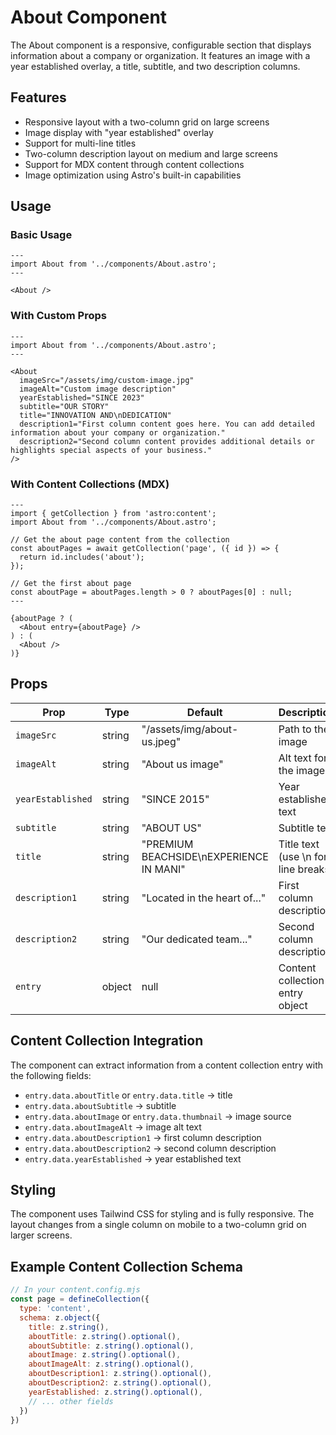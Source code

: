 # About Component

The About component is a responsive, configurable section that displays information about a company or organization. It features an image with a year established overlay, a title, subtitle, and two description columns.

## Features

- Responsive layout with a two-column grid on large screens
- Image display with "year established" overlay
- Support for multi-line titles
- Two-column description layout on medium and large screens
- Support for MDX content through content collections
- Image optimization using Astro's built-in capabilities

## Usage

### Basic Usage

```astro
---
import About from '../components/About.astro';
---

<About />
```

### With Custom Props

```astro
---
import About from '../components/About.astro';
---

<About 
  imageSrc="/assets/img/custom-image.jpg"
  imageAlt="Custom image description"
  yearEstablished="SINCE 2023"
  subtitle="OUR STORY"
  title="INNOVATION AND\nDEDICATION"
  description1="First column content goes here. You can add detailed information about your company or organization."
  description2="Second column content provides additional details or highlights special aspects of your business."
/>
```

### With Content Collections (MDX)

```astro
---
import { getCollection } from 'astro:content';
import About from '../components/About.astro';

// Get the about page content from the collection
const aboutPages = await getCollection('page', ({ id }) => {
  return id.includes('about');
});

// Get the first about page
const aboutPage = aboutPages.length > 0 ? aboutPages[0] : null;
---

{aboutPage ? (
  <About entry={aboutPage} />
) : (
  <About />
)}
```

## Props

| Prop | Type | Default | Description |
|------|------|---------|-------------|
| `imageSrc` | string | "/assets/img/about-us.jpeg" | Path to the image |
| `imageAlt` | string | "About us image" | Alt text for the image |
| `yearEstablished` | string | "SINCE 2015" | Year established text |
| `subtitle` | string | "ABOUT US" | Subtitle text |
| `title` | string | "PREMIUM BEACHSIDE\nEXPERIENCE IN MANI" | Title text (use \n for line breaks) |
| `description1` | string | "Located in the heart of..." | First column description |
| `description2` | string | "Our dedicated team..." | Second column description |
| `entry` | object | null | Content collection entry object |

## Content Collection Integration

The component can extract information from a content collection entry with the following fields:

- `entry.data.aboutTitle` or `entry.data.title` → title
- `entry.data.aboutSubtitle` → subtitle
- `entry.data.aboutImage` or `entry.data.thumbnail` → image source
- `entry.data.aboutImageAlt` → image alt text
- `entry.data.aboutDescription1` → first column description
- `entry.data.aboutDescription2` → second column description
- `entry.data.yearEstablished` → year established text

## Styling

The component uses Tailwind CSS for styling and is fully responsive. The layout changes from a single column on mobile to a two-column grid on larger screens.

## Example Content Collection Schema

```js
// In your content.config.mjs
const page = defineCollection({
  type: 'content',
  schema: z.object({
    title: z.string(),
    aboutTitle: z.string().optional(),
    aboutSubtitle: z.string().optional(),
    aboutImage: z.string().optional(),
    aboutImageAlt: z.string().optional(),
    aboutDescription1: z.string().optional(),
    aboutDescription2: z.string().optional(),
    yearEstablished: z.string().optional(),
    // ... other fields
  })
})